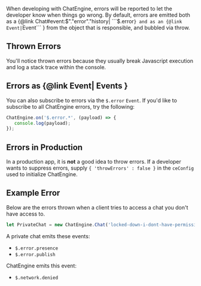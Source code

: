 When developing with ChatEngine, errors will be reported to let the developer know when things go wrong. By default, errors are emitted both as a {@link Chat#event:$"."error"."history| ```$.error``` } and as an {@link Event| ```Event``` } from the object that is responsible, and bubbled via throw.

## Thrown Errors
You'll notice thrown errors because they usually break Javascript execution and log a stack trace within the console.

## Errors as {@link Event| Events }
You can also subscribe to errors via the ```$.error``` ```Event```. If you'd like to subscribe to all ChatEngine errors, try the following:

```js
ChatEngine.on('$.error.*', (payload) => {
   console.log(payload);
});
```

## Errors in Production
In a production app, it is **not** a good idea to throw errors. If a developer wants to suppress errors, supply ```{ 'throwErrors' : false }``` in the ```ceConfig``` used to initialize ChatEngine.

## Example Error
Below are the errors thrown when a client tries to access a chat you don't have access to.

```js
let PrivateChat = new ChatEngine.Chat('locked-down-i-dont-have-permissions');
```

A private chat emits these events:
   * ```$.error.presence```
   * ```$.error.publish```

ChatEngine emits this event:
   * ```$.network.denied```
